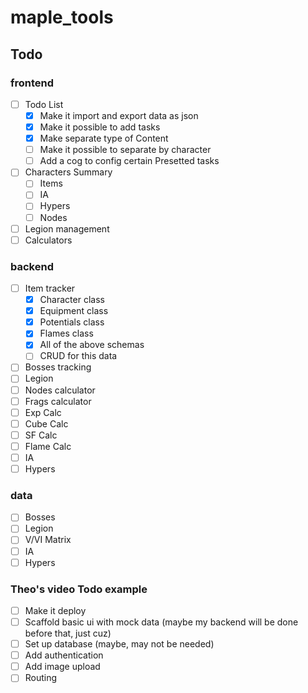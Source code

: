 # maple_tools

## Todo

### frontend
- [ ] Todo List
    - [x] Make it import and export data as json
    - [x] Make it possible to add tasks
    - [x] Make separate type of Content
    - [ ] Make it possible to separate by character
    - [ ] Add a cog to config certain Presetted tasks
- [ ] Characters Summary
    - [ ] Items
    - [ ] IA
    - [ ] Hypers
    - [ ] Nodes
- [ ] Legion management
- [ ] Calculators

### backend
- [ ] Item tracker
    - [x] Character class
    - [x] Equipment class
    - [x] Potentials class
    - [x] Flames class
    - [x] All of the above schemas
    - [ ] CRUD for this data
- [ ] Bosses tracking
- [ ] Legion
- [ ] Nodes calculator
- [ ] Frags calculator
- [ ] Exp Calc
- [ ] Cube Calc
- [ ] SF Calc
- [ ] Flame Calc
- [ ] IA
- [ ] Hypers

### data
- [ ] Bosses
- [ ] Legion
- [ ] V/VI Matrix
- [ ] IA
- [ ] Hypers

### Theo's video Todo example
- [ ] Make it deploy
- [ ] Scaffold basic ui with mock data (maybe my backend will be done before that, just cuz)
- [ ] Set up database (maybe, may not be needed)
- [ ] Add authentication
- [ ] Add image upload
- [ ] Routing
